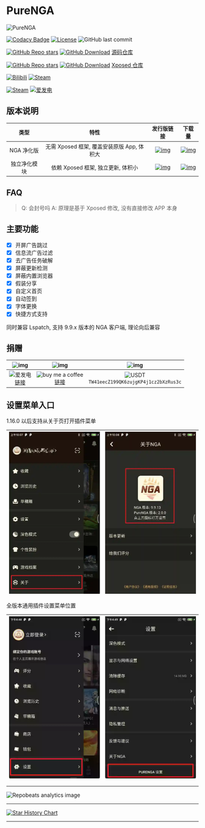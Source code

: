 # PureNGA

![PureNGA](https://socialify.git.ci/chr233/PureNGA/image?description=1&forks=1&language=1&name=1&owner=1&pattern=Diagonal%20Stripes&stargazers=1&theme=Auto)

[![Codacy Badge](https://app.codacy.com/project/badge/Grade/de4c75db7487426285bf38f90ad94e6c)](https://www.codacy.com/gh/chr233/PureNGA/dashboard)
[![License](https://img.shields.io/github/license/chr233/PureNGA?logo=apache)](https://github.com/chr233/PureNGA/blob/master/license)
![GitHub last commit](https://img.shields.io/github/last-commit/chr233/PureNGA?logo=github)

[![GitHub Repo stars](https://img.shields.io/github/stars/chr233/PureNGA?logo=github)][repo_code]
[![GitHub Download](https://img.shields.io/github/downloads/chr233/PureNGA/total?logo=github)][repo_code]
[源码仓库][repo_code]

[![GitHub Repo stars](https://img.shields.io/github/stars/Xposed-Modules-Repo/com.chrxw.purenga?logo=github)][repo_xposed]
[![GitHub Download](https://img.shields.io/github/downloads/Xposed-Modules-Repo/com.chrxw.purenga/total?logo=github)][repo_xposed]
[Xposed 仓库][repo_xposed]

[![Bilibili](https://img.shields.io/badge/bilibili-Chr__-00A2D8.svg?logo=bilibili)](https://space.bilibili.com/5805394)
[![Steam](https://img.shields.io/badge/steam-Chr__-1B2838.svg?logo=steam)](https://steamcommunity.com/id/Chr_)

[![Steam](https://img.shields.io/badge/steam-donate-1B2838.svg?logo=steam)](https://steamcommunity.com/tradeoffer/new/?partner=221260487&token=xgqMgL-i)
[![爱发电](https://img.shields.io/badge/爱发电-chr__-ea4aaa.svg?logo=github-sponsors)](https://afdian.com/@chr233)

## 版本说明

|     类型     |                    特性                    |                  发行版链接                   |                     下载量                     |
| :----------: | :----------------------------------------: | :-------------------------------------------: | :--------------------------------------------: |
|  NGA 净化版  | 无需 Xposed 框架, 覆盖安装原版 App, 体积大 |    [![img][release_bundled]][link_bundled]    |    [![img][download_bundled]][link_bundled]    |
| 独立净化模块 |     依赖 Xposed 框架, 独立更新, 体积小     | [![img][release_standalone]][link_standalone] | [![img][download_standalone]][link_standalone] |

## FAQ

> Q: 会封号吗
> A: 原理是基于 Xposed 修改, 没有直接修改 APP 本身

## 主要功能

- [x] 开屏广告跳过
- [x] 信息流广告过滤
- [x] 去广告任务破解
- [x] 屏蔽更新检测
- [x] 屏蔽内置浏览器
- [x] 假装分享
- [x] 自定义首页
- [x] 自动签到
- [x] 字体更换
- [x] 快捷方式支持

同时兼容 Lspatch, 支持 9.9.x 版本的 NGA 客户端, 理论向后兼容

## 捐赠

|               ![img][afdian_qr]                |                   ![img][bmac_qr]                   |                       ![img][usdt_qr]                       |
| :--------------------------------------------: | :-------------------------------------------------: | :---------------------------------------------------------: |
| ![爱发电][afdian_img] <br> [链接][afdian_link] | ![buy me a coffee][bmac_img] <br> [链接][bmac_link] | ![USDT][usdt_img] <br> `TW41eecZ199QK6zujgKP4j1cz2bXzRus3c` |

[afdian_qr]: https://raw.chrxw.com/chr233/master/afadian_qr.png
[afdian_img]: https://img.shields.io/badge/爱发电-@chr__-ea4aaa.svg?logo=github-sponsors
[afdian_link]: https://afdian.com/@chr233
[bmac_qr]: https://raw.chrxw.com/chr233/master/bmc_qr.png
[bmac_img]: https://img.shields.io/badge/buy%20me%20a%20coffee-@chr233-yellow?logo=buymeacoffee
[bmac_link]: https://www.buymeacoffee.com/chr233
[usdt_qr]: https://raw.chrxw.com/chr233/master/usdt_qr.png
[usdt_img]: https://img.shields.io/badge/USDT-TRC20-2354e6.svg?logo=bitcoin

## 设置菜单入口

1.16.0 以后支持从关于页打开插件菜单

| ![img3](app/src/main/res/drawable/tutorials3.webp) | ![img4](app/src/main/res/drawable/tutorials4.webp) |
| -------------------------------------------------- | -------------------------------------------------- |

全版本通用插件设置菜单位置

| ![img1](app/src/main/res/drawable/tutorials.webp) | ![img2](app/src/main/res/drawable/tutorials2.webp) |
| ------------------------------------------------- | -------------------------------------------------- |

---

![Repobeats analytics image](https://repobeats.axiom.co/api/embed/4bf56a527045ee543205efea99a07e5d09bcd7c3.svg "Repobeats analytics image")

---

[![Star History Chart](https://api.star-history.com/svg?repos=chr233/PureNGA&type=Date)](https://star-history.com/#chr233/PureNGA&Date)

---

[repo_code]: https://github.com/chr233/PureNGA
[repo_xposed]: https://github.com/Xposed-Modules-Repo/com.chrxw.purenga
[release_bundled]: https://img.shields.io/github/v/release/chr233/PureNGA?logo=github&label=版本
[release_standalone]: https://img.shields.io/github/v/release/Xposed-Modules-Repo/com.chrxw.purenga?logo=github&label=版本
[download_bundled]: https://img.shields.io/github/downloads/chr233/PureNGA/total?logo=github&label=下载
[download_standalone]: https://img.shields.io/github/downloads/Xposed-Modules-Repo/com.chrxw.purenga/total?logo=github&label=下载
[link_bundled]: https://github.com/chr233/PureNGA/releases/tag/NGA
[link_standalone]: https://github.com/Xposed-Modules-Repo/com.chrxw.purenga/releases
